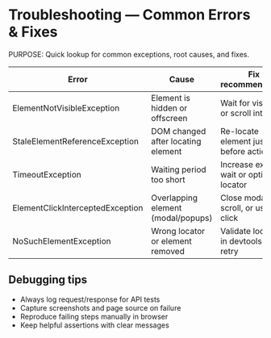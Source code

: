 # Troubleshooting — Common Errors & Fixes

PURPOSE: Quick lookup for common exceptions, root causes, and fixes.

| Error                          | Cause                                | Fix recommendation                    |
|--------------------------------|--------------------------------------|---------------------------------------|
| ElementNotVisibleException     | Element is hidden or offscreen       | Wait for visibility or scroll into view |
| StaleElementReferenceException | DOM changed after locating element   | Re-locate element just before action  |
| TimeoutException               | Waiting period too short             | Increase explicit wait or optimize locator |
| ElementClickInterceptedException | Overlapping element (modal/popups) | Close modal, scroll, or use JS click  |
| NoSuchElementException         | Wrong locator or element removed     | Validate locator in devtools and retry |

## Debugging tips
- Always log request/response for API tests
- Capture screenshots and page source on failure
- Reproduce failing steps manually in browser
- Keep helpful assertions with clear messages
